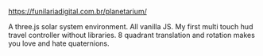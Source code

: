 https://funilariadigital.com.br/planetarium/

A three.js solar system environment. All vanilla JS. My first multi touch hud travel controller without libraries. 8 quadrant translation and rotation makes you love and hate quaternions.

